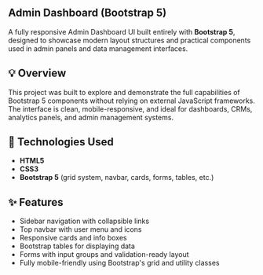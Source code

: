 ## Admin Dashboard (Bootstrap 5)

A fully responsive Admin Dashboard UI built entirely with **Bootstrap 5**, designed to showcase modern layout structures and practical components used in admin panels and data management interfaces.

## 💡 Overview

This project was built to explore and demonstrate the full capabilities of Bootstrap 5 components without relying on external JavaScript frameworks. The interface is clean, mobile-responsive, and ideal for dashboards, CRMs, analytics panels, and admin management systems.

## 🧰 Technologies Used

- **HTML5**
- **CSS3**
- **Bootstrap 5** (grid system, navbar, cards, forms, tables, etc.)

## ✨ Features

- Sidebar navigation with collapsible links
- Top navbar with user menu and icons
- Responsive cards and info boxes
- Bootstrap tables for displaying data
- Forms with input groups and validation-ready layout
- Fully mobile-friendly using Bootstrap's grid and utility classes
